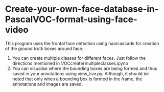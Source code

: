 # Create-your-own-face-database-in-PascalVOC-format-using-face-video
This program uses the frontal face detection using haarcascade for creation of the ground truth boxes around face. 
1. You can create multiple classes for different faces. Just follow the directions mentioned in VOCcreatermultipleclasses.ipynb
2. You can visualise where the bounding boxes are being formed and thus saved in your annotations using view_live.py.
Although, it should be noted that only when a bounding box is formed in the frame, the annotations and images are saved.
